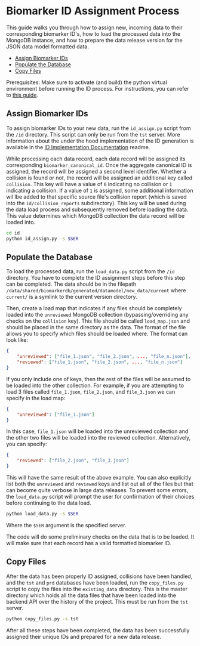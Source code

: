 # Biomarker ID Assignment Process 

This guide walks you through how to assign new, incoming data to their corresponding biomarker ID's, how to load the processed data into the MongoDB instance, and how to prepare the data release version for the JSON data model formatted data.

- [Assign Biomarker IDs](#assign-biomarker-ids)
- [Populate the Database](#populate-the-database)
- [Copy Files](#copy-files)

Prerequisites: Make sure to activate (and build) the python virtual environment before running the ID process. For instructions, you can refer to [this guide](https://github.com/clinical-biomarkers/biomarker-partnership/blob/main/supplementary_files/documentation/virtual_env.md).

## Assign Biomarker IDs 

To assign biomarker IDs to your new data, run the `id_assign.py` script from the `/id` directory. This script can only be run from the `tst` server. More information about the under the hood implementation of the ID generation is available in the [ID Implementation Documentation](/docs/id_implementation.md) readme. 

While processing each data record, each data record will be assigned its corresponding `biomarker_canonical_id`. Once the aggregate canonical ID is assigned, the record will be assigned a second level identifier. Whether a collision is found or not, the record will be assigned an additional key called `collision`. This key will have a value of `0` indicating no collision or `1` indicating a collision. If a value of `1` is assigned, some additional information wil lbe added to that specific source file's collision report (which is saved into the `id/collision_reports` subdirectory). This key will be used during the data load process and subsequently removed before loading the data. This value determines which MongoDB collection the data record will be loaded into. 

```bash 
cd id
python id_assign.py -s $SER
```

## Populate the Database

To load the processed data, run the `load_data.py` script from the `/id` directory. You have to complete the ID assignment steps before this step can be completed. The data should be in the filepath `/data/shared/biomarkerdb/generated/datamodel/new_data/current` where `current/` is a symlink to the current version directory. 

Then, create a load map that indicates if any files should be completely loaded into the `unreviewed` MongoDB collection (bypassing/overriding any checks on the `collision` key). This file should be called `load_map.json` and should be placed in the same directory as the data. The format of the file allows you to specify which files should be loaded where. The format can look like: 

```json
{
    "unreviewed": ["file_1.json", "file_2.json", ..., "file_n.json"],
    "reviewed": ["file_1.json", "file_2.json", ..., "file_n.json"]
}
```

If you only include one of keys, then the rest of the files will be assumed to be loaded into the other collection. For example, if you are attempting to load 3 files called `file_1.json`, `file_2.json`, and `file_3.json` we can specify in the load map:

```json
{
    "unreviewed": ["file_1.json"]
}
```

In this case, `file_1.json` will be loaded into the unreviewed collection and the other two files will be loaded into the reviewed collection. Alternatively, you can specify:

```json
{
    "reviewed": ["file_2.json", "file_3.json"]
}
```

This will have the same result of the above example. You can also explicitly list both the `unreviewed` and `reviewed` keys and list out all of the files but that can become quite verbose in large data releases. To prevent some errors, the `load_data.py` script will prompt the user for confirmation of their choices before continuing to the data load.

```bash 
python load_data.py -s $SER
```

Where the `$SER` argument is the specified server. 

The code will do some preliminary checks on the data that is to be loaded. It will make sure that each record has a valid formatted biomarker ID.

## Copy Files 

After the data has been properly ID assigned, collisions have been handled, and the `tst` and `prd` databases have been loaded, run the `copy_files.py` script to copy the files into the `existing_data` directory. This is the master directory which holds all the data files that have been loaded into the backend API over the history of the project. This must be run from the `tst` server.

```bash 
python copy_files.py -s tst
```

After all these steps have been completed, the data has been successfully assigned their unique IDs and prepared for a new data release.
